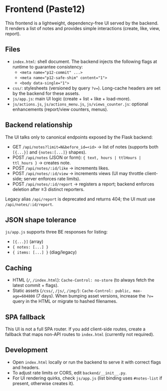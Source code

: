 # Frontend (Paste12)

This frontend is a lightweight, dependency-free UI served by the backend. It renders a list of notes and provides simple interactions (create, like, view, report).

## Files
- `index.html`: shell document. The backend injects the following flags at runtime to guarantee consistency:
  - `<meta name="p12-commit" ...>`
  - `<meta name="p12-safe-shim" content="1">`
  - `<body data-single="1">`
- `css/`: stylesheets (versioned by query `?v=`). Long-cache headers are set by the backend for these assets.
- `js/app.js`: main UI logic (create + list + like + load-more).
- `js/actions.js`, `js/actions_menu.js`, `js/views_counter.js`: optional enhancements (report/view counters, menus).

## Backend relationship
The UI talks only to canonical endpoints exposed by the Flask backend:
- GET `/api/notes?limit=N&before_id=<id>` → list of notes (supports both `[{...}]` and `{notes:[...]}` shapes).
- POST `/api/notes` (JSON or form): `{ text, hours | ttlHours | ttl_hours }` → creates note.
- POST `/api/notes/:id/like` → increments likes.
- POST `/api/notes/:id/view` → increments views (UI may throttle client-side; server enforces rate limits).
- POST `/api/notes/:id/report` → registers a report; backend enforces deletion after ≥3 distinct reporters.

Legacy alias `/api/report` is deprecated and returns 404; the UI must use `/api/notes/:id/report`.

## JSON shape tolerance
`js/app.js` supports three BE responses for listing:
- `[{...}]` (array)
- `{ notes: [...] }`
- `{ items: [...] }` (diag/legacy)

## Caching
- HTML (`/`, `/index.html`): `Cache-Control: no-store` (to always fetch the latest commit + flags).
- Static assets (`/css/`, `/js/`, `/img/`): `Cache-Control: public, max-age=604800` (7 days). When bumping asset versions, increase the `?v=` query in the HTML or migrate to hashed filenames.

## SPA fallback
This UI is not a full SPA router. If you add client-side routes, create a fallback that maps non-API routes to `index.html` (currently not required).

## Development
- Open `index.html` locally or run the backend to serve it with correct flags and headers.
- To adjust rate limits or CORS, edit `backend/__init__.py`.
- For UI rendering quirks, check `js/app.js` (list binding uses `#notes-list` if present, otherwise creates it).
